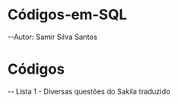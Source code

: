 # Códigos-em-SQL

--Autor: Samir Silva Santos

# Códigos

-- Lista 1 - Diversas questões do Sakila traduzido
